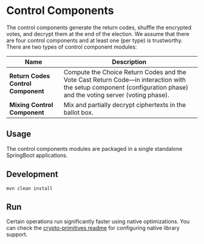 # Control Components
The control components generate the return codes, shuffle the encrypted votes, and decrypt them at the end of the election. We assume that there are four control components and at least one (per type) is trustworthy. There are two types of control component modules:

| Name     | Description    | 
| --------|---------|
| **Return Codes Control Component**  | Compute the Choice Return Codes and the Vote Cast Return Code—in interaction with the setup component (configuration phase) and the voting server (voting phase).    |
| **Mixing Control Component** | Mix and partially decrypt ciphertexts in the ballot box.  |

## Usage
The control components modules are packaged in a single standalone SpringBoot applications.

## Development

```
mvn clean install
```

## Run

Certain operations run significantly faster using native optimizations. You can check the [crypto-primitives readme](https://gitlab.com/swisspost-evoting/crypto-primitives/crypto-primitives) for configuring native library support. 
